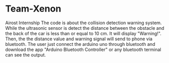 # Team-Xenon
Airost Internship
The code is about the collision detection warning system.
While the ultrasonic sensor is detect the distance between the obstacle and the back of the car is less than or equal to 10 cm. It will display "Warning!".
Then, the the distance value and warning signal will send to phone via bluetooth.
The user just connect the arduino uno through bluetooth and download the app "Arduino Bluetooth Controller" or any bluetooth terminal can see the output.
